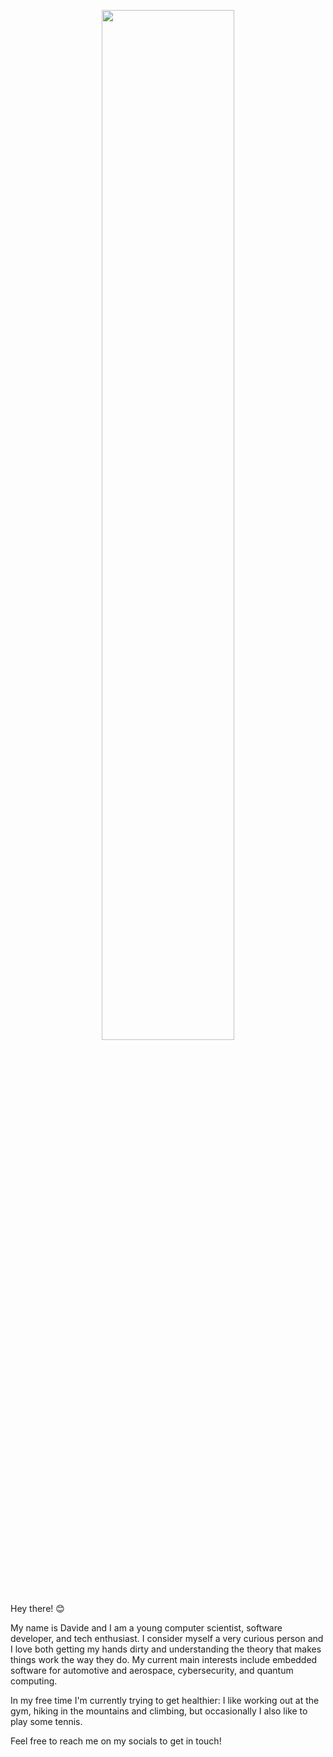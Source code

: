 <p align="center">
    <img src="https://raw.githubusercontent.com/davidedellagiustina/davidedellagiustina/master/banner.png" width="65%">
</p>

Hey there! 😊

My name is Davide and I am a young computer scientist, software developer, and tech enthusiast. I consider myself a very curious person and I love both getting my hands dirty and understanding the theory that makes things work the way they do. My current main interests include embedded software for automotive and aerospace, cybersecurity, and quantum computing.

In my free time I'm currently trying to get healthier: I like working out at the gym, hiking in the mountains and climbing, but occasionally I also like to play some tennis.

Feel free to reach me on my socials to get in touch!

